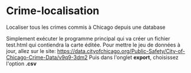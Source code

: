 # Crime-localisation
Localiser tous les crimes commis à Chicago depuis une database

Simplement exécuter le programme principal qui va créer un fichier test.html qui contiendra la carte éditée.
Pour mettre le jeu de données à jour, allez sur le site: https://data.cityofchicago.org/Public-Safety/City-of-Chicago-Crime-Data/v9q9-3dm2
Puis dans l'onglet **export**, choisissez l'option **.csv**
